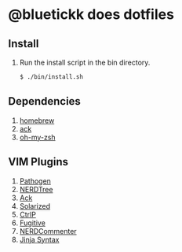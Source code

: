 # @bluetickk does dotfiles

## Install

1. Run the install script in the bin directory.

    ```bash
    $ ./bin/install.sh
    ```

## Dependencies

1. [homebrew](http://mxcl.github.com/homebrew/)
2. [ack](https://github.com/mileszs/ack.vim)
3. [oh-my-zsh](https://github.com/robbyrussell/oh-my-zsh)

## VIM Plugins

1. [Pathogen](https://github.com/tpope/vim-pathogen)
2. [NERDTree](https://github.com/scrooloose/nerdtree)
2. [Ack](https://github.com/mileszs/ack.vim)
3. [Solarized](https://github.com/altercation/vim-colors-solarized)
4. [CtrlP](https://github.com/kien/ctrlp.vim)
5. [Fugitive](https://github.com/tpope/vim-fugitive)
6. [NERDCommenter](https://github.com/scrooloose/nerdcommenter)
7. [Jinja Syntax](https://github.com/Glench/Vim-Jinja2-Syntax)
